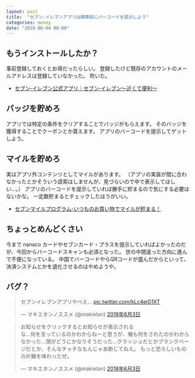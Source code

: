 ```yaml
---
layout: post
title:  "セブン-イレブンアプリは精算前にバーコードを提示しよう"
categories: money
date: "2018-06-04 00:00"
---
```


## もうインストールしたか？

事前登録しておくとお得だったらしい。
登録したけど既存のアカウントのメールアドレスは登録していなかった。
吹いた。

- [セブン‐イレブン公式アプリ｜セブン‐イレブン～近くて便利～](http://www.sej.co.jp/products/app/)

## バッジを貯めろ

アプリでは特定の条件をクリアすることでバッジがもらえます。
そのバッジを獲得することでクーポンとか貰えます。
アプリのバーコードを提示してゲットしよう。

## マイルを貯めろ

実はアプリ外コンテンツとしてマイルがあります。
（アプリの実装が間に合わなかったとかそういう詮索はしませんが、見づらいので中で表示してほしい...。）
アプリのバーコードを提示していれば勝手に貯まるので気にする必要はないかな。
一定数貯まるとチェックしたほうがいい。

- [セブンマイルプログラム\-いつものお買い物でマイルが貯まる！](https://www.omni7.jp/general/static/7mp)

## ちょっとめんどくさい

今まで nanaco カードやセブンカード・プラスを提示していればよかったのだが、今回からバーコードスキャンも必須となった。
世の中間違った方向に進んで不便になっている。
中国でバーコードやらQRコードが盛んだからといって、決済システムとかを退化させるのはやめようや。

## バグ？

<blockquote class="twitter-tweet  tw-align-center" data-lang="ja"><p lang="ja" dir="ltr">セブンイレブンアプリやべえ… <a href="https://t.co/kLc4eiG1XT">pic.twitter.com/kLc4eiG1XT</a></p>&mdash; マキエタンノススメ (@makietan) <a href="https://twitter.com/makietan/status/1003193724938010625?ref_src=twsrc%5Etfw">2018年6月3日</a></blockquote>
<script async src="https://platform.twitter.com/widgets.js" charset="utf-8"></script>

<blockquote class="twitter-tweet  tw-align-center" data-lang="ja"><p lang="ja" dir="ltr">お知らせをクリックするとお知らせが表示される<br>な…何を言っているのかわからねーと思うが、俺も何をされたのかわからなかった…頭がどうにかなりそうだった…クラッシュだとかブランクページだとか、そんなチャチなもんじゃあ断じてねえ。 もっと恐ろしいものの片鱗を味わったぜ。</p>&mdash; マキエタンノススメ (@makietan) <a href="https://twitter.com/makietan/status/1003194969287323648?ref_src=twsrc%5Etfw">2018年6月3日</a></blockquote>
<script async src="https://platform.twitter.com/widgets.js" charset="utf-8"></script>
